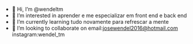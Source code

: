 - 👋 Hi, I’m @wendeltm
- 👀 I’m interested in  aprender e me especializar em front end e back end
- 🌱 I’m currently learning tudo novamente para refrescar a mente
- 💞️ I’m looking to collaborate on email:josewendel2016@hotmail.com  instagram:wendel_tm 
<!---
wendeltm/wendeltm is a ✨ special ✨ repository because its `README.md` (this file) appears on your GitHub profile.
You can click the Preview link to take a look at your changes.
--->
